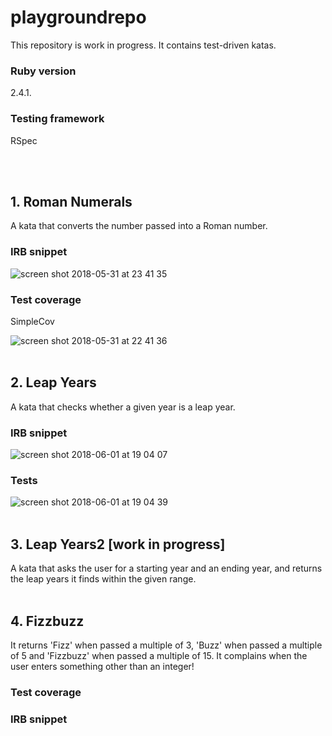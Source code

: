 # playgroundrepo

This repository is work in progress. It contains test-driven katas.

### Ruby version
2.4.1.

### Testing framework
RSpec

<br></br>

## 1. Roman Numerals
A kata that converts the number passed into a Roman number.

### IRB snippet
![screen shot 2018-05-31 at 23 41 35](https://user-images.githubusercontent.com/33669463/40812326-2f631824-652d-11e8-8944-efe35fb4d9c6.png)

### Test coverage
SimpleCov

![screen shot 2018-05-31 at 22 41 36](https://user-images.githubusercontent.com/33669463/40812322-2c4fd604-652d-11e8-8e9d-50537ebfa090.png)
<br></br>

## 2. Leap Years
A kata that checks whether a given year is a leap year.

### IRB snippet
![screen shot 2018-06-01 at 19 04 07](https://user-images.githubusercontent.com/33669463/40856333-68aea952-65cf-11e8-9957-34ebeeac0793.png)

### Tests
![screen shot 2018-06-01 at 19 04 39](https://user-images.githubusercontent.com/33669463/40856334-6b4a9ce8-65cf-11e8-8daf-fd7fc2898385.png)
<br></br>

## 3. Leap Years2 [work in progress]
A kata that asks the user for a starting year and an ending year, and returns the leap years it finds within the given range.
<br></br>

## 4. Fizzbuzz
It returns 'Fizz' when passed a multiple of 3, 'Buzz' when passed a multiple of 5 and 'Fizzbuzz' when passed a multiple of 15. It complains when the user enters something other than an integer!

### Test coverage

### IRB snippet
